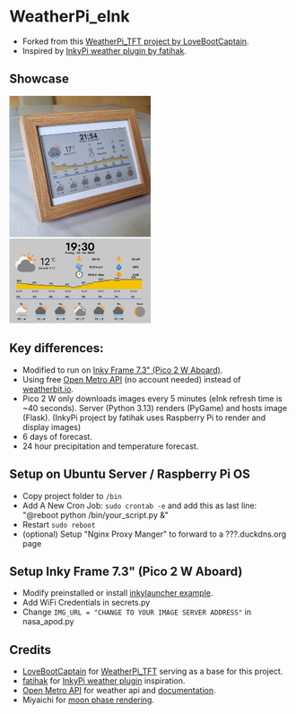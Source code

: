 # WeatherPi_eInk

* Forked from this [WeatherPi_TFT project by LoveBootCaptain](https://github.com/LoveBootCaptain/WeatherPi_TFT).
* Inspired by [InkyPi weather plugin by fatihak](https://github.com/fatihak/InkyPi).

## Showcase
<img src="GithubShowcase.jpg" alt="App Showcase" width="50%" height="50%">
<img src="screenshot.jpg" alt="App Showcase" width="50%" height="50%">

## Key differences:
* Modified to run on [Inky Frame 7.3" (Pico 2 W Aboard)](https://shop.pimoroni.com/products/inky-frame-7-3).
* Using free [Open Metro API](https://open-meteo.com/) (no account needed) instead of [weatherbit.io](weatherbit.io).
* Pico 2 W only downloads images every 5 minutes (eInk refresh time is ~40 seconds). 
Server (Python 3.13) renders (PyGame) and hosts image (Flask). 
(InkyPi project by fatihak uses Raspberry Pi to render and display images)
* 6 days of forecast.
* 24 hour precipitation and temperature forecast.

## Setup on Ubuntu Server / Raspberry Pi OS
* Copy project folder to ```/bin```
* Add A New Cron Job: ```sudo crontab -e``` and add this as last line: "@reboot python /bin/your_script.py &"
* Restart ```sudo reboot```
* (optional) Setup "Nginx Proxy Manger" to forward to a ???.duckdns.org page

## Setup Inky Frame 7.3" (Pico 2 W Aboard)
* Modify preinstalled or install [inkylauncher example](https://github.com/pimoroni/inky-frame/tree/main/examples/inkylauncher).
* Add WiFi Credentials in secrets.py
* Change ```IMG_URL = "CHANGE TO YOUR IMAGE SERVER ADDRESS"``` in nasa_apod.py

## Credits
* [LoveBootCaptain](https://github.com/LoveBootCaptain) for [WeatherPi_TFT](https://github.com/LoveBootCaptain/WeatherPi_TFT) serving as a base for this project.
* [fatihak](https://github.com/fatihak) for [InkyPi weather plugin](https://github.com/fatihak/InkyPi) inspiration.
* [Open Metro API](https://open-meteo.com) for weather api and [documentation](https://open-meteo.com/en/docs).
* Miyaichi for [moon phase rendering](https://github.com/miyaichi/WeatherPi).
